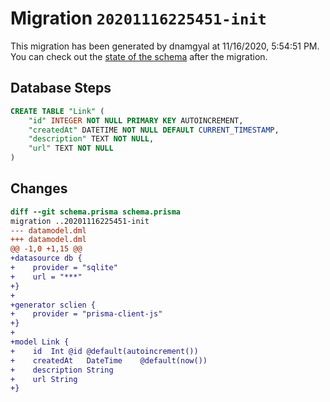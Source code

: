 # Migration `20201116225451-init`

This migration has been generated by dnamgyal at 11/16/2020, 5:54:51 PM.
You can check out the [state of the schema](./schema.prisma) after the migration.

## Database Steps

```sql
CREATE TABLE "Link" (
    "id" INTEGER NOT NULL PRIMARY KEY AUTOINCREMENT,
    "createdAt" DATETIME NOT NULL DEFAULT CURRENT_TIMESTAMP,
    "description" TEXT NOT NULL,
    "url" TEXT NOT NULL
)
```

## Changes

```diff
diff --git schema.prisma schema.prisma
migration ..20201116225451-init
--- datamodel.dml
+++ datamodel.dml
@@ -1,0 +1,15 @@
+datasource db {
+    provider = "sqlite"
+    url = "***"
+}
+
+generator sclien {
+    provider = "prisma-client-js"
+}
+
+model Link {
+    id  Int @id @default(autoincrement())
+    createdAt   DateTime    @default(now())
+    description String
+    url String
+}
```


